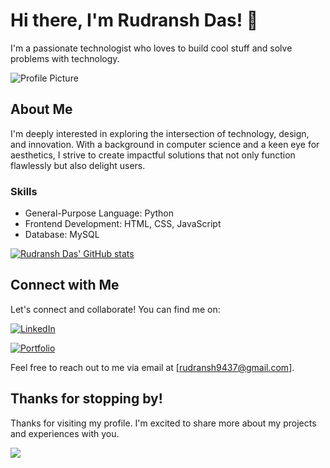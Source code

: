 # Hi there, I'm Rudransh Das! 👋

I'm a passionate technologist who loves to build cool stuff and solve problems with technology.

![Profile Picture](https://media.licdn.com/dms/image/D5603AQHVAkVLMetScw/profile-displayphoto-shrink_100_100/0/1673509623934?e=1716422400&v=beta&t=BmxXkpUoorg1MkJ4sCOcgx8OrHlezlKYdSWUrdueMR0)

## About Me

I'm deeply interested in exploring the intersection of technology, design, and innovation. With a background in computer science and a keen eye for aesthetics, I strive to create impactful solutions that not only function flawlessly but also delight users.

### Skills

- General-Purpose Language: Python 
- Frontend Development: HTML, CSS, JavaScript
- Database: MySQL


 [![Rudransh Das' GitHub stats](https://github-readme-stats.vercel.app/api/top-langs?username=rd9437&hide=scss,stylus,blade,jupyter%20notebook,shell,batchfile,dockerfile,typescript&theme=algolia&show_icons=true)](https://github.com/rd9437)

## Connect with Me

Let's connect and collaborate! You can find me on:

[![LinkedIn](https://img.shields.io/badge/LinkedIn-0077B5?style=for-the-badge&logo=linkedin&logoColor=white)](https://www.linkedin.com/in/rudranshdas)

[![Portfolio](https://img.shields.io/badge/Portfolio-255E63?style=for-the-badge&logo=About.me&logoColor=white)](https://rudransh.rf.gd)


Feel free to reach out to me via email at [rudransh9437@gmail.com].

## Thanks for stopping by!

Thanks for visiting my profile. I'm excited to share more about my projects and experiences with you.

![](https://komarev.com/ghpvc/?username=rd9437&color=green)
